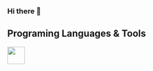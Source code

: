 ### Hi there 👋

<!--
**shirashko/shirashko** is a ✨ _special_ ✨ repository because its `README.md` (this file) appears on your GitHub profile.

Here are some ideas to get you started:

- 🔭 I’m currently working on ...
- 🌱 I’m currently learning ...
- 👯 I’m looking to collaborate on ...![Uploading photo.jpg…]()

- 🤔 I’m looking for help with ...
- 💬 Ask me about ...
- 📫 How to reach me: ...
- 😄 Pronouns: ...
- ⚡ Fun fact: ...
-->

## Programing Languages & Tools


<img src="[https://icon-library.com/images/icon-java/icon-java-6.jpg](https://cdn.icon-icons.com/icons2/2415/PNG/512/java_original_wordmark_logo_icon_146459.png)" width= "40" height= "40">
